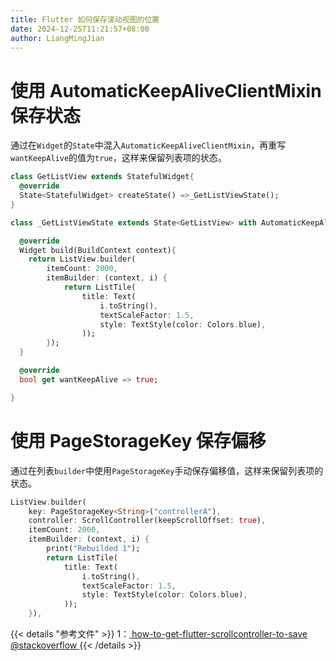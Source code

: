 ```yaml
---
title: Flutter 如何保存滚动视图的位置
date: 2024-12-25T11:21:57+08:00
author: LiangMingJian
---
```


# 使用 AutomaticKeepAliveClientMixin 保存状态

通过在`Widget`的`State`中混入`AutomaticKeepAliveClientMixin`，再重写`wantKeepAlive`的值为`true`，这样来保留列表项的状态。

```dart
class GetListView extends StatefulWidget{
  @override
  State<StatefulWidget> createState() =>_GetListViewState();
}

class _GetListViewState extends State<GetListView> with AutomaticKeepAliveClientMixin<GetListView>{

  @override
  Widget build(BuildContext context){
    return ListView.builder(
        itemCount: 2000,
        itemBuilder: (context, i) {
            return ListTile(
                title: Text(
                    i.toString(),
                    textScaleFactor: 1.5,
                    style: TextStyle(color: Colors.blue),
                ));
        });
  }

  @override
  bool get wantKeepAlive => true;

} 
```

# 使用 PageStorageKey 保存偏移

通过在列表`builder`中使用`PageStorageKey`手动保存偏移值，这样来保留列表项的状态。

```dart
ListView.builder(
    key: PageStorageKey<String>("controllerA"),
    controller: ScrollController(keepScrollOffset: true),
    itemCount: 2000,
    itemBuilder: (context, i) {
        print("Rebuilded 1");
        return ListTile(
            title: Text(
                i.toString(),
                textScaleFactor: 1.5,
                style: TextStyle(color: Colors.blue),
            ));
    }),
```

{{< details "参考文件" >}} 
1：[ how-to-get-flutter-scrollcontroller-to-save @stackoverflow ](https://stackoverflow.com/questions/60292911/how-to-get-flutter-scrollcontroller-to-save-position-of-listview-builder-when)
{{< /details >}}
